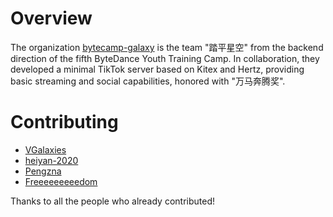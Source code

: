 # Overview

The organization [bytecamp-galaxy](https://github.com/bytecamp-galaxy) is the team "踏平星空" from the backend direction of the fifth ByteDance Youth Training Camp. In collaboration, they developed a minimal TikTok server based on Kitex and Hertz, providing basic streaming and social capabilities, honored with "万马奔腾奖".

# Contributing

- [VGalaxies](https://github.com/VGalaxies)
- [heiyan-2020](https://github.com/heiyan-2020)
- [Pengzna](https://github.com/Pengzna)
- [Freeeeeeeeedom](https://github.com/Freeeeeeeeedom)

Thanks to all the people who already contributed!

